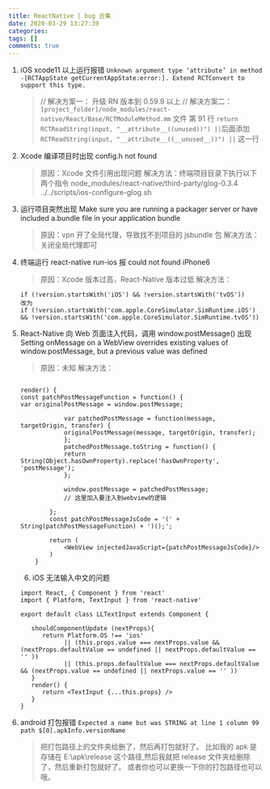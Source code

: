 ```yaml
---
title: ReactNative | bug 合集
date: 2020-03-29 13:27:39
categories:
tags: []
comments: true
---
```


1. iOS xcode11 以上运行报错 `Unknown argument type ‘attribute’ in method -[RCTAppState getCurrentAppState:error:]. Extend RCTConvert to support this type.`

   > // 解决方案一： 升级 RN 版本到 0.59.9 以上
   > // 解决方案二： `[project_folder]/node_modules/react-native/React/Base/RCTModuleMethod.mm` 文件 第 91 行 `return RCTReadString(input, "__attribute__((unused))") ||`后面添加
   > `RCTReadString(input, "__attribute__((__unused__))") ||` 这一行

2. Xcode 编译项目时出现 config.h not found

   > 原因：Xcode 文件引用出现问题
   > 解决方法：终端项目目录下执行以下两个指令
   > node_modules/react-native/third-party/glog-0.3.4
   > ../../scripts/ios-configure-glog.sh

3. 运行项目突然出现 Make sure you are running a packager server or have included a.bundle file in your application bundle
   > 原因：vpn 开了全局代理，导致找不到项目的 jsbundle 包
   > 解决方法：关闭全局代理即可
4. 终端运行 react-native run-ios 报 could not found iPhone6

   > 原因：Xcode 版本过高，React-Native 版本过低
   > 解决方法：

   ```打开 node_modules/react-native/local-cli/runIOS/findMatchingSimulator.js 文件
   if (!version.startsWith('iOS') && !version.startsWith('tvOS'))
   改为
   if (!version.startsWith('com.apple.CoreSimulator.SimRuntime.iOS') && !version.startsWith('com.apple.CoreSimulator.SimRuntime.tvOS'))
   ```

5. React-Native 向 Web 页面注入代码，调用 window.postMessage() 出现 Setting onMessage on a WebView overrides existing values of window.postMessage, but a previous value was defined

   > 原因：未知
   > 解决方法：

   ```

   render() {
   const patchPostMessageFunction = function() {
   var originalPostMessage = window.postMessage;

               var patchedPostMessage = function(message, targetOrigin, transfer) {
               originalPostMessage(message, targetOrigin, transfer);
               };
               patchedPostMessage.toString = function() {
               return String(Object.hasOwnProperty).replace('hasOwnProperty', 'postMessage');
               };

               window.postMessage = patchedPostMessage;
               // 这里加入要注入到webview的逻辑

           };
           const patchPostMessageJsCode = '(' + String(patchPostMessageFunction) + ')();';

           return (
               <WebView injectedJavaScript={patchPostMessageJsCode}/>
           )
       }

   ```

   6. iOS 无法输入中文的问题

   ```
   import React, { Component } from 'react'
   import { Platform, TextInput } from 'react-native'

   export default class LLTextInput extends Component {

      shouldComponentUpdate (nextProps){
         return Platform.OS !== 'ios'
               || (this.props.value === nextProps.value && (nextProps.defaultValue == undefined || nextProps.defaultValue == '' ))
               || (this.props.defaultValue === nextProps.defaultValue && (nextProps.value == undefined || nextProps.value == '' ))
      }
      render() {
         return <TextInput {...this.props} />
      }
   }

   ```

6. android 打包报错 `Expected a name but was STRING at line 1 column 99 path $[0].apkInfo.versionName`
   > 把打包路径上的文件夹给删了，然后再打包就好了。
   > 比如我的 apk 是存储在 E:\apk\release 这个路径,然后我就把 release 文件夹给删除了，然后重新打包就好了。
   > 或者你也可以更换一下你的打包路径也可以哦。
